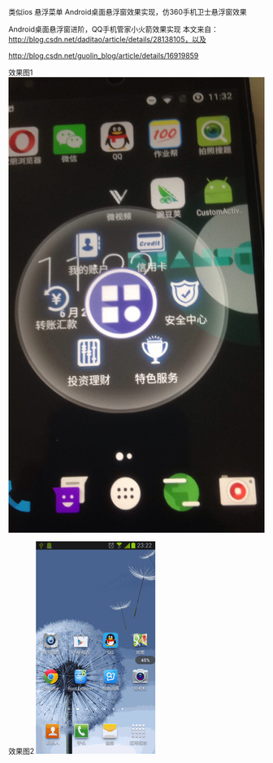 类似ios 悬浮菜单
Android桌面悬浮窗效果实现，仿360手机卫士悬浮窗效果

Android桌面悬浮窗进阶，QQ手机管家小火箭效果实现
本文来自：http://blog.csdn.net/daditao/article/details/28138105，以及

http://blog.csdn.net/guolin_blog/article/details/16919859


效果图1
<img src="./preview/test.png">


效果图2
<img src="./preview/rocket.gif">